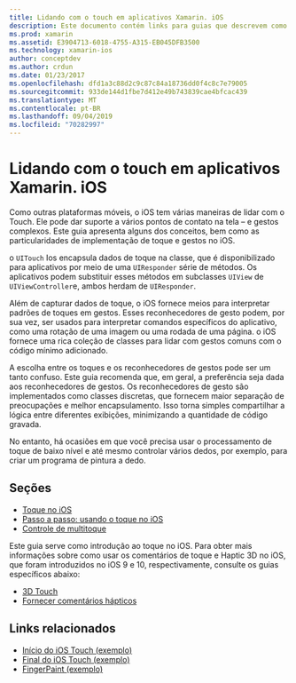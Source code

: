```yaml
---
title: Lidando com o touch em aplicativos Xamarin. iOS
description: Este documento contém links para guias que descrevem como trabalhar com toque, multitoque, gestos e toque 3D em um aplicativo Xamarin. iOS.
ms.prod: xamarin
ms.assetid: E3904713-6018-4755-A315-EB045DFB3500
ms.technology: xamarin-ios
author: conceptdev
ms.author: crdun
ms.date: 01/23/2017
ms.openlocfilehash: dfd1a3c88d2c9c87c84a18736dd0f4c8c7e79005
ms.sourcegitcommit: 933de144d1fbe7d412e49b743839cae4bfcac439
ms.translationtype: MT
ms.contentlocale: pt-BR
ms.lasthandoff: 09/04/2019
ms.locfileid: "70282997"
---
```

# <a name="handling-touch-in-xamarinios-apps"></a>Lidando com o touch em aplicativos Xamarin. iOS

Como outras plataformas móveis, o iOS tem várias maneiras de lidar com o Touch. Ele pode dar suporte a vários pontos de contato na tela – e gestos complexos. Este guia apresenta alguns dos conceitos, bem como as particularidades de implementação de toque e gestos no iOS.

o `UITouch` Ios encapsula dados de toque na classe, que é disponibilizado para aplicativos por meio de uma `UIResponder` série de métodos. Os aplicativos podem substituir esses métodos em subclasses `UIView` de `UIViewController`e, ambos herdam de `UIResponder`.

Além de capturar dados de toque, o iOS fornece meios para interpretar padrões de toques em gestos. Esses reconhecedores de gesto podem, por sua vez, ser usados para interpretar comandos específicos do aplicativo, como uma rotação de uma imagem ou uma rodada de uma página. o iOS fornece uma rica coleção de classes para lidar com gestos comuns com o código mínimo adicionado.

A escolha entre os toques e os reconhecedores de gestos pode ser um tanto confuso. Este guia recomenda que, em geral, a preferência seja dada aos reconhecedores de gestos. Os reconhecedores de gesto são implementados como classes discretas, que fornecem maior separação de preocupações e melhor encapsulamento. Isso torna simples compartilhar a lógica entre diferentes exibições, minimizando a quantidade de código gravada.

No entanto, há ocasiões em que você precisa usar o processamento de toque de baixo nível e até mesmo controlar vários dedos, por exemplo, para criar um programa de pintura a dedo.

## <a name="sections"></a>Seções

- [Toque no iOS](touch-in-ios.md)
- [Passo a passo: usando o toque no iOS](ios-touch-walkthrough.md)
- [Controle de multitoque](touch-tracking.md)

Este guia serve como introdução ao toque no iOS. Para obter mais informações sobre como usar os comentários de toque e Haptic 3D no iOS, que foram introduzidos no iOS 9 e 10, respectivamente, consulte os guias específicos abaixo:

- [3D Touch](~/ios/platform/3d-touch.md)
- [Fornecer comentários hápticos](~/ios/user-interface/ios-ui/haptic-feedback.md)

## <a name="related-links"></a>Links relacionados

- [Início do iOS Touch (exemplo)](https://docs.microsoft.com/samples/xamarin/ios-samples/applicationfundamentals-touch-start)
- [Final do iOS Touch (exemplo)](https://docs.microsoft.com/samples/xamarin/ios-samples/applicationfundamentals-touch-final)
- [FingerPaint (exemplo)](https://docs.microsoft.com/samples/xamarin/ios-samples/applicationfundamentals-fingerpaint)
